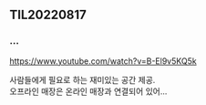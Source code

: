 ## TIL20220817

### ...

https://www.youtube.com/watch?v=B-El9v5KQ5k  


사람들에게 필요로 하는 재미있는 공간 제공.  
오프라인 매장은 온라인 매장과 연결되어 있어...   

